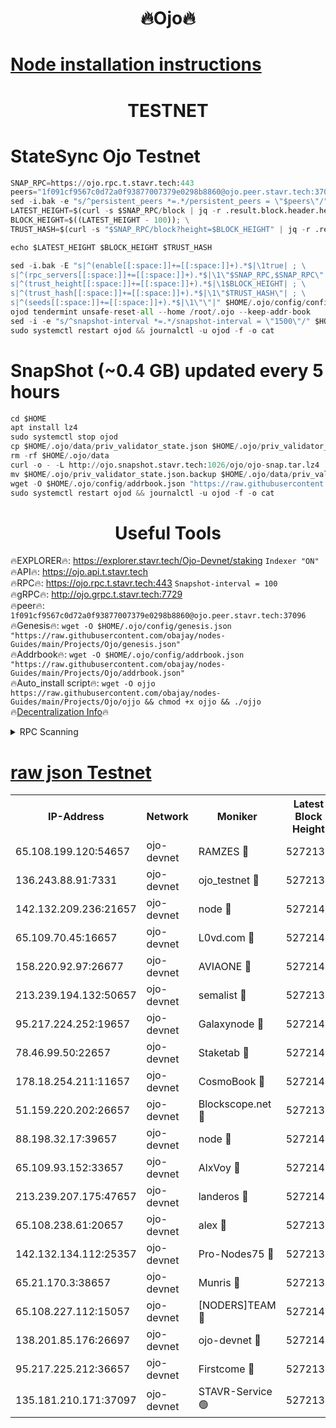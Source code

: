 <h1 align="center"> 🔥Ojo🔥</h1>

[Node installation instructions](https://github.com/obajay/nodes-Guides/tree/main/Projects/Ojo)
=

<h1 align="center"> TESTNET</h1>

# StateSync Ojo Testnet
```python
SNAP_RPC=https://ojo.rpc.t.stavr.tech:443
peers="1f091cf9567c0d72a0f93877007379e0298b8860@ojo.peer.stavr.tech:37096"
sed -i.bak -e "s/^persistent_peers *=.*/persistent_peers = \"$peers\"/" $HOME/.ojo/config/config.toml
LATEST_HEIGHT=$(curl -s $SNAP_RPC/block | jq -r .result.block.header.height); \
BLOCK_HEIGHT=$((LATEST_HEIGHT - 100)); \
TRUST_HASH=$(curl -s "$SNAP_RPC/block?height=$BLOCK_HEIGHT" | jq -r .result.block_id.hash)

echo $LATEST_HEIGHT $BLOCK_HEIGHT $TRUST_HASH

sed -i.bak -E "s|^(enable[[:space:]]+=[[:space:]]+).*$|\1true| ; \
s|^(rpc_servers[[:space:]]+=[[:space:]]+).*$|\1\"$SNAP_RPC,$SNAP_RPC\"| ; \
s|^(trust_height[[:space:]]+=[[:space:]]+).*$|\1$BLOCK_HEIGHT| ; \
s|^(trust_hash[[:space:]]+=[[:space:]]+).*$|\1\"$TRUST_HASH\"| ; \
s|^(seeds[[:space:]]+=[[:space:]]+).*$|\1\"\"|" $HOME/.ojo/config/config.toml
ojod tendermint unsafe-reset-all --home /root/.ojo --keep-addr-book
sed -i -e "s/^snapshot-interval *=.*/snapshot-interval = \"1500\"/" $HOME/.ojo/config/app.toml
sudo systemctl restart ojod && journalctl -u ojod -f -o cat
```
# SnapShot (~0.4 GB) updated every 5 hours
```python
cd $HOME
apt install lz4
sudo systemctl stop ojod
cp $HOME/.ojo/data/priv_validator_state.json $HOME/.ojo/priv_validator_state.json.backup
rm -rf $HOME/.ojo/data
curl -o - -L http://ojo.snapshot.stavr.tech:1026/ojo/ojo-snap.tar.lz4 | lz4 -c -d - | tar -x -C $HOME/.ojo --strip-components 2
mv $HOME/.ojo/priv_validator_state.json.backup $HOME/.ojo/data/priv_validator_state.json
wget -O $HOME/.ojo/config/addrbook.json "https://raw.githubusercontent.com/obajay/nodes-Guides/main/Projects/Ojo/addrbook.json"
sudo systemctl restart ojod && journalctl -u ojod -f -o cat
```
 <h1 align="center"> Useful Tools</h1>

🔥EXPLORER🔥:        https://explorer.stavr.tech/Ojo-Devnet/staking        `Indexer "ON"` \
🔥API🔥:                     https://ojo.api.t.stavr.tech \
🔥RPC🔥:                    https://ojo.rpc.t.stavr.tech:443              `Snapshot-interval = 100` \
🔥gRPC🔥:                  http://ojo.grpc.t.stavr.tech:7729 \
🔥peer🔥:                   `1f091cf9567c0d72a0f93877007379e0298b8860@ojo.peer.stavr.tech:37096` \
🔥Genesis🔥:    ```wget -O $HOME/.ojo/config/genesis.json "https://raw.githubusercontent.com/obajay/nodes-Guides/main/Projects/Ojo/genesis.json"``` \
🔥Addrbook🔥:    ```wget -O $HOME/.ojo/config/addrbook.json "https://raw.githubusercontent.com/obajay/nodes-Guides/main/Projects/Ojo/addrbook.json"``` \
🔥Auto_install script🔥: ```wget -O ojjo https://raw.githubusercontent.com/obajay/nodes-Guides/main/Projects/Ojo/ojjo && chmod +x ojjo && ./ojjo``` \
🔥[Decentralization Info](https://github.com/obajay/StateSync-snapshots/tree/main/Projects/Ojo/Decentralization)🔥



<details>
<summary>RPC Scanning</summary>

<h2 align="center"> We scan nodes in real time every 4 hours. And we provide the final result of RPC endpoints.
We cannot influence the operation of these nodes in any way. </h2>


```python
If Voting Power is higher than 0 --> then the Node is a validator of the network and may be subject to attack and be a potential threat to the chain.
```
```python
We marked such validators with a red symbol
```

</details>

[raw json Testnet](https://rpc-check.ojot.stavr.tech/ojot/rpc-ojot-result.json)
=


<table><tr><th>IP-Address</th><th>Network</th><th>Moniker</th><th>Latest Block Height</th><th>Earliest Block Height</th><th>Catching Up</th><th>Tx Index</th><th>Voting Power</th><th>Scan Time</th></tr><tr><td>65.108.199.120:54657</td><td>ojo-devnet</td><td>RAMZES 🔴</td><td>5272138</td><td>306156</td><td>False</td><td>on</td><td>15420</td><td>2024-02-04T00:00:33.584874050UTC</td></tr><tr><td>136.243.88.91:7331</td><td>ojo-devnet</td><td>ojo_testnet 🔴</td><td>5272139</td><td>308845</td><td>False</td><td>on</td><td>1000</td><td>2024-02-04T00:00:40.008717187UTC</td></tr><tr><td>142.132.209.236:21657</td><td>ojo-devnet</td><td>node 🔴</td><td>5272142</td><td>350001</td><td>False</td><td>on</td><td>1999</td><td>2024-02-04T00:00:57.934455351UTC</td></tr><tr><td>65.109.70.45:16657</td><td>ojo-devnet</td><td>L0vd.com 🔴</td><td>5272143</td><td>695918</td><td>False</td><td>off</td><td>998</td><td>2024-02-04T00:01:04.456238584UTC</td></tr><tr><td>158.220.92.97:26677</td><td>ojo-devnet</td><td>AVIAONE 🔴</td><td>5272141</td><td>2754001</td><td>False</td><td>on</td><td>19926</td><td>2024-02-04T00:00:50.679388778UTC</td></tr><tr><td>213.239.194.132:50657</td><td>ojo-devnet</td><td>semalist 🔴</td><td>5272138</td><td>3223522</td><td>False</td><td>on</td><td>21037</td><td>2024-02-04T00:00:33.810731542UTC</td></tr><tr><td>95.217.224.252:19657</td><td>ojo-devnet</td><td>Galaxynode 🔴</td><td>5272143</td><td>3685492</td><td>False</td><td>on</td><td>11888</td><td>2024-02-04T00:01:03.246452574UTC</td></tr><tr><td>78.46.99.50:22657</td><td>ojo-devnet</td><td>Staketab 🔴</td><td>5272143</td><td>4254801</td><td>False</td><td>on</td><td>1276</td><td>2024-02-04T00:01:04.747118469UTC</td></tr><tr><td>178.18.254.211:11657</td><td>ojo-devnet</td><td>CosmoBook 🔴</td><td>5272143</td><td>4392001</td><td>False</td><td>off</td><td>1047</td><td>2024-02-04T00:01:00.360217115UTC</td></tr><tr><td>51.159.220.202:26657</td><td>ojo-devnet</td><td>Blockscope.net 🔴</td><td>5272138</td><td>4425001</td><td>False</td><td>on</td><td>1827</td><td>2024-02-04T00:00:32.870352156UTC</td></tr><tr><td>88.198.32.17:39657</td><td>ojo-devnet</td><td>node 🔴</td><td>5272143</td><td>4710001</td><td>False</td><td>on</td><td>92260</td><td>2024-02-04T00:01:00.579539146UTC</td></tr><tr><td>65.109.93.152:33657</td><td>ojo-devnet</td><td>AlxVoy 🔴</td><td>5272142</td><td>4943001</td><td>False</td><td>on</td><td>4491415</td><td>2024-02-04T00:00:57.576264856UTC</td></tr><tr><td>213.239.207.175:47657</td><td>ojo-devnet</td><td>landeros 🔴</td><td>5272141</td><td>4967924</td><td>False</td><td>off</td><td>11083</td><td>2024-02-04T00:00:50.953284504UTC</td></tr><tr><td>65.108.238.61:20657</td><td>ojo-devnet</td><td>alex 🔴</td><td>5272138</td><td>5131001</td><td>False</td><td>on</td><td>11359</td><td>2024-02-04T00:00:33.265136419UTC</td></tr><tr><td>142.132.134.112:25357</td><td>ojo-devnet</td><td>Pro-Nodes75 🔴</td><td>5272138</td><td>5172138</td><td>False</td><td>on</td><td>24651</td><td>2024-02-04T00:00:36.839135984UTC</td></tr><tr><td>65.21.170.3:38657</td><td>ojo-devnet</td><td>Munris 🔴</td><td>5272139</td><td>5172139</td><td>False</td><td>off</td><td>20123</td><td>2024-02-04T00:00:39.274782602UTC</td></tr><tr><td>65.108.227.112:15057</td><td>ojo-devnet</td><td>[NODERS]TEAM 🔴</td><td>5272143</td><td>5172143</td><td>False</td><td>off</td><td>9999</td><td>2024-02-04T00:01:03.658804140UTC</td></tr><tr><td>138.201.85.176:26697</td><td>ojo-devnet</td><td>ojo-devnet 🔴</td><td>5272143</td><td>5172143</td><td>False</td><td>on</td><td>1000024000</td><td>2024-02-04T00:01:04.056599900UTC</td></tr><tr><td>95.217.225.212:36657</td><td>ojo-devnet</td><td>Firstcome 🔴</td><td>5272139</td><td>5251946</td><td>False</td><td>on</td><td>13566</td><td>2024-02-04T00:00:39.707938928UTC</td></tr><tr><td>135.181.210.171:37097</td><td>ojo-devnet</td><td>STAVR-Service 🟢</td><td>5272138</td><td>5269001</td><td>False</td><td>on</td><td>0</td><td>2024-02-04T00:00:34.395798700UTC</td></tr></table>
